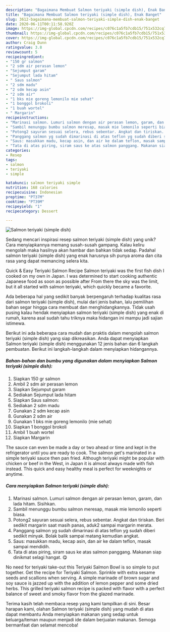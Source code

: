 ```yaml
---
description: "Bagaimana Membuat Salmon teriyaki (simple dish), Enak Banget"
title: "Bagaimana Membuat Salmon teriyaki (simple dish), Enak Banget"
slug: 3612-bagaimana-membuat-salmon-teriyaki-simple-dish-enak-banget
date: 2020-06-11T00:11:58.920Z
image: https://img-global.cpcdn.com/recipes/c076c1a5fb7cdb15/751x532cq70/salmon-teriyaki-simple-dish-foto-resep-utama.jpg
thumbnail: https://img-global.cpcdn.com/recipes/c076c1a5fb7cdb15/751x532cq70/salmon-teriyaki-simple-dish-foto-resep-utama.jpg
cover: https://img-global.cpcdn.com/recipes/c076c1a5fb7cdb15/751x532cq70/salmon-teriyaki-simple-dish-foto-resep-utama.jpg
author: Craig Dunn
ratingvalue: 3.8
reviewcount: 5
recipeingredient:
- "150 gr salmon"
- "2 sdm air perasan lemon"
- "Sejumput garam"
- "Sejumput lada hitam"
- " Saus salmon"
- "2 sdm madu"
- "2 sdm kecap asin"
- "2 sdm air"
- "1 bks mie goreng lemonilo mie sehat"
- "1 bonggol brokoli"
- "1 buah wortel"
- " Margarin"
recipeinstructions:
- "Marinasi salmon. Lumuri salmon dengan air perasan lemon, garam, dan lada hitam. Sisihkan."
- "Sambil menunggu bumbu salmon meresap, masak mie lemonilo seperti biasa."
- "Potong2 sayuran sesuai selera, rebus sebentar. Angkat dan tiriskan. Beri sedikit margarin saat masih panas, aduk2 sampai margarin merata."
- "Panggang salmon yg sudah dimarinasi di atas teflon yg sudah diberi sedikit minyak. Bolak balik sampai matang kemudian angkat."
- "Saus: masukkan madu, kecap asin, dan air ke dalam teflon, masak sampai mendidih."
- "Tata di atas piring, siram saus ke atas salmon panggang. Makanan siap dinikmat selagi hangat. 😋"
categories:
- Resep
tags:
- salmon
- teriyaki
- simple

katakunci: salmon teriyaki simple 
nutrition: 168 calories
recipecuisine: Indonesian
preptime: "PT37M"
cooktime: "PT39M"
recipeyield: "1"
recipecategory: Dessert

---
```



![Salmon teriyaki (simple dish)](https://img-global.cpcdn.com/recipes/c076c1a5fb7cdb15/751x532cq70/salmon-teriyaki-simple-dish-foto-resep-utama.jpg)

Sedang mencari inspirasi resep salmon teriyaki (simple dish) yang unik? Cara menyiapkannya memang susah-susah gampang. Kalau keliru mengolah maka hasilnya akan hambar dan bahkan tidak sedap. Padahal salmon teriyaki (simple dish) yang enak harusnya sih punya aroma dan cita rasa yang dapat memancing selera kita.

Quick &amp; Easy Teriyaki Salmon Recipe Salmon teriyaki was the first fish dish I cooked on my own in Japan. I was determined to start cooking authentic Japanese food as soon as possible after From there the sky was the limit, but it all started with salmon teriyaki, which quickly became a favorite.

Ada beberapa hal yang sedikit banyak berpengaruh terhadap kualitas rasa dari salmon teriyaki (simple dish), mulai dari jenis bahan, lalu pemilihan bahan segar hingga cara membuat dan menghidangkannya. Tidak usah pusing kalau hendak menyiapkan salmon teriyaki (simple dish) yang enak di rumah, karena asal sudah tahu triknya maka hidangan ini mampu jadi sajian istimewa.


Berikut ini ada beberapa cara mudah dan praktis dalam mengolah salmon teriyaki (simple dish) yang siap dikreasikan. Anda dapat menyiapkan Salmon teriyaki (simple dish) menggunakan 12 jenis bahan dan 6 langkah pembuatan. Berikut ini langkah-langkah dalam menyiapkan hidangannya.

<!--inarticleads1-->

##### Bahan-bahan dan bumbu yang digunakan dalam menyiapkan Salmon teriyaki (simple dish):

1. Siapkan 150 gr salmon
1. Ambil 2 sdm air perasan lemon
1. Siapkan Sejumput garam
1. Sediakan Sejumput lada hitam
1. Siapkan  Saus salmon:
1. Sediakan 2 sdm madu
1. Gunakan 2 sdm kecap asin
1. Gunakan 2 sdm air
1. Gunakan 1 bks mie goreng lemonilo (mie sehat)
1. Siapkan 1 bonggol brokoli
1. Ambil 1 buah wortel
1. Siapkan  Margarin


The sauce can even be made a day or two ahead or time and kept in the refrigerator until you are ready to cook. The salmon get&#39;s marinated in a simple teriyaki sauce then pan fried. Although teriyaki might be popular with chicken or beef in the West, in Japan it is almost always made with fish instead. This quick and easy healthy meal is perfect for weeknights or anytime. 

<!--inarticleads2-->

##### Cara menyiapkan Salmon teriyaki (simple dish):

1. Marinasi salmon. Lumuri salmon dengan air perasan lemon, garam, dan lada hitam. Sisihkan.
1. Sambil menunggu bumbu salmon meresap, masak mie lemonilo seperti biasa.
1. Potong2 sayuran sesuai selera, rebus sebentar. Angkat dan tiriskan. Beri sedikit margarin saat masih panas, aduk2 sampai margarin merata.
1. Panggang salmon yg sudah dimarinasi di atas teflon yg sudah diberi sedikit minyak. Bolak balik sampai matang kemudian angkat.
1. Saus: masukkan madu, kecap asin, dan air ke dalam teflon, masak sampai mendidih.
1. Tata di atas piring, siram saus ke atas salmon panggang. Makanan siap dinikmat selagi hangat. 😋


No need for teriyaki take-out this Teriyaki Salmon Bowl is so simple to put together. Get the recipe for Teriyaki Salmon. Sprinkle with extra sesame seeds and scallions when serving. A simple marinade of brown sugar and soy sauce is jazzed up with the addition of lemon pepper and some dried herbs. This grilled teriyaki salmon recipe is packed with flavor with a perfect balance of sweet and smoky flavor from the glazed marinade. 

Terima kasih telah membaca resep yang kami tampilkan di sini. Besar harapan kami, olahan Salmon teriyaki (simple dish) yang mudah di atas dapat membantu Anda menyiapkan makanan yang sedap untuk keluarga/teman maupun menjadi ide dalam berjualan makanan. Semoga bermanfaat dan selamat mencoba!
